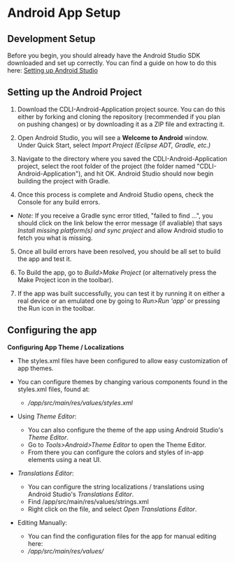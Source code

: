 # Android App Setup

## Development Setup

Before you begin, you should already have the Android Studio SDK downloaded and set up correctly. You can find a guide on how to do this here: [Setting up Android Studio](http://developer.android.com/sdk/installing/index.html?pkg=studio)

## Setting up the Android Project

1. Download the CDLI-Android-Application project source. You can do this either by forking and cloning the repository (recommended if you plan on pushing changes) or by downloading it as a ZIP file and extracting it.

2. Open Android Studio, you will see a **Welcome to Android** window. Under Quick Start, select _Import Project (Eclipse ADT, Gradle, etc.)_

3. Navigate to the directory where you saved the CDLI-Android-Application project, select the root folder of the project (the folder named "CDLI-Android-Application"), and hit OK. Android Studio should now begin building the project with Gradle.

4. Once this process is complete and Android Studio opens, check the Console for any build errors.

  - _Note:_ If you receive a Gradle sync error titled, "failed to find ...", you should click on the link below the error message (if avaliable) that says _Install missing platform(s) and sync project_ and allow Android studio to fetch you what is missing.

5. Once all build errors have been resolved, you should be all set to build the app and test it.

6. To Build the app, go to _Build>Make Project_ (or alternatively press the Make Project icon in the toolbar).

7. If the app was built successfully, you can test it by running it on either a real device or an emulated one by going to _Run>Run 'app'_ or pressing the Run icon in the toolbar.

## Configuring the app

**Configuring App Theme / Localizations**

- The styles.xml files have been configured to allow easy customization of app themes.

- You can configure themes by changing various components found in the styles.xml files, found at:

  - _/app/src/main/res/values/styles.xml_

- Using _Theme Editor_:

  - You can also configure the theme of the app using Android Studio's _Theme Editor_.
  - Go to _Tools>Android>Theme Editor_ to open the Theme Editor.
  - From there you can configure the colors and styles of in-app elements using a neat UI.

- _Translations Editor_:

  - You can configure the string localizations / translations using Android Studio's _Translations Editor_.
  - Find /app/src/main/res/values/strings.xml
  - Right click on the file, and select _Open Translations Editor_.

- Editing Manually:

  - You can find the configuration files for the app for manual editing here:
  - _/app/src/main/res/values/_
